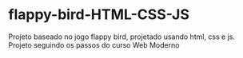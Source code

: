 # flappy-bird-HTML-CSS-JS
Projeto baseado no jogo flappy bird, projetado usando html, css e js. Projeto seguindo os passos do curso Web Moderno
